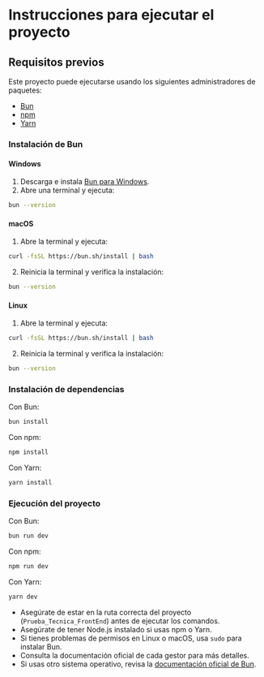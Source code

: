 # Instrucciones para ejecutar el proyecto

## Requisitos previos

Este proyecto puede ejecutarse usando los siguientes administradores de paquetes:

- [Bun](https://bun.sh/)
- [npm](https://nodejs.org/)
- [Yarn](https://yarnpkg.com/)

### Instalación de Bun

#### Windows

1. Descarga e instala [Bun para Windows](https://bun.sh/docs/installation/windows).
2. Abre una terminal y ejecuta:
  ```sh
  bun --version
  ```

#### macOS

1. Abre la terminal y ejecuta:
  ```sh
  curl -fsSL https://bun.sh/install | bash
  ```
2. Reinicia la terminal y verifica la instalación:
  ```sh
  bun --version
  ```

#### Linux

1. Abre la terminal y ejecuta:
  ```sh
  curl -fsSL https://bun.sh/install | bash
  ```
2. Reinicia la terminal y verifica la instalación:
  ```sh
  bun --version
  ```

### Instalación de dependencias

Con Bun:
```sh
bun install
```

Con npm:
```sh
npm install
```

Con Yarn:
```sh
yarn install
```

### Ejecución del proyecto

Con Bun:
```sh
bun run dev
```

Con npm:
```sh
npm run dev
```

Con Yarn:
```sh
yarn dev
```

- Asegúrate de estar en la ruta correcta del proyecto (`Prueba_Tecnica_FrontEnd`) antes de ejecutar los comandos.
- Asegúrate de tener Node.js instalado si usas npm o Yarn.
- Si tienes problemas de permisos en Linux o macOS, usa `sudo` para instalar Bun.
- Consulta la documentación oficial de cada gestor para más detalles.
- Si usas otro sistema operativo, revisa la [documentación oficial de Bun](https://bun.sh/docs/installation).
